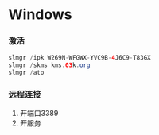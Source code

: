 

# Windows

### 激活

```java
slmgr /ipk W269N-WFGWX-YVC9B-4J6C9-T83GX
slmgr /skms kms.03k.org
slmgr /ato
```

### 远程连接

1. 开端口3389
2. 开服务